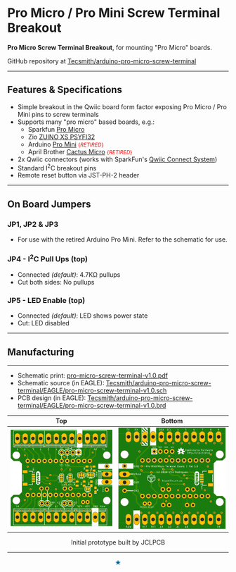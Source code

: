 # Pro Micro / Pro Mini Screw Terminal Breakout

**Pro Micro Screw Terminal Breakout**, for mounting "Pro Micro" boards.

GitHub repository at [Tecsmith/arduino-pro-micro-screw-terminal](https://github.com/Tecsmith/arduino-pro-micro-screw-terminal)

----------

## Features & Specifications

- Simple breakout in the Qwiic board form factor exposing Pro Micro / Pro Mini pins to screw terminals
- Supports many "pro micro" based boards, e.g.:
  - Sparkfun [Pro Micro](https://www.sparkfun.com/products/12587)
  - Zio [ZUINO XS PSYFI32](https://www.smart-prototyping.com/Zuino-XS-PsyFi32.html)
  - Arduino [Pro Mini](https://store.arduino.cc/usa/arduino-pro-mini) <small style="color:red">{*RETIRED*}</small>
  - April Brother [Cactus Micro](https://wiki.aprbrother.com/en/Cactus_Micro_Rev2.html) <small style="color:red">{*RETIRED*}</small>
- 2x Qwiic connectors (works with SparkFun's [Qwiic Connect System](https://www.sparkfun.com/qwiic))
- Standard I<sup>2</sup>C breakout pins
- Remote reset button via JST-PH-2 header

----------

## On Board Jumpers


### JP1, JP2 & JP3

- For use with the retired Arduino Pro Mini.  Refer to the schematic for use.

### JP4 - I<sup>2</sup>C Pull Ups (top)

- Connected _(default)_: 4.7KΩ pullups
- Cut both sides: No pullups

### JP5 - LED Enable (top)

- Connected _(default)_: LED shows power state
- Cut: LED disabled

----------

## Manufacturing
-------------

* Schematic print: [pro-micro-screw-terminal-v1.0.pdf](pro-micro-screw-terminal-v1.0.pdf)
* Schematic source (in EAGLE): [Tecsmith/arduino-pro-micro-screw-terminal/EAGLE/pro-micro-screw-terminal-v1.0.sch](https://github.com/Tecsmith/arduino-pro-micro-screw-terminal/blob/main/EAGLE/pro-micro-screw-terminal-v1.0.sch)
* PCB design (in EAGLE): [Tecsmith/arduino-pro-micro-screw-terminal/EAGLE/pro-micro-screw-terminal-v1.0.brd](https://github.com/Tecsmith/arduino-pro-micro-screw-terminal/blob/main/EAGLE/pro-micro-screw-terminal-v1.0.brd)


| Top | Bottom |
|:---:|:------:|
| <img src="img/prom-top.png"> | <img src="img/prom-btm.png"> |
<p align="center">Initial prototype built by JCLPCB</p>


----------
<p align="center" style="color:#069">★</p>
